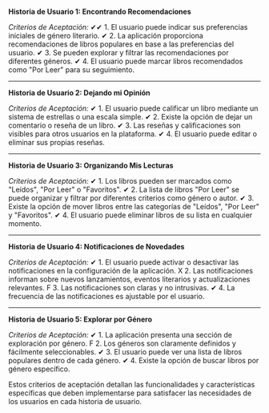 **Historia de Usuario 1: Encontrando Recomendaciones**

*Criterios de Aceptación:*
✔✔ 1. El usuario puede indicar sus preferencias iniciales de género literario.
✔ 2. La aplicación proporciona recomendaciones de libros populares en base a las preferencias del usuario.
✔ 3. Se pueden explorar y filtrar las recomendaciones por diferentes géneros.
✔ 4. El usuario puede marcar libros recomendados como "Por Leer" para su seguimiento.

---

**Historia de Usuario 2: Dejando mi Opinión**

*Criterios de Aceptación:*
✔ 1. El usuario puede calificar un libro mediante un sistema de estrellas o una escala simple.
✔ 2. Existe la opción de dejar un comentario o reseña de un libro.
✔ 3. Las reseñas y calificaciones son visibles para otros usuarios en la plataforma.
✔ 4. El usuario puede editar o eliminar sus propias reseñas.

---

**Historia de Usuario 3: Organizando Mis Lecturas**

*Criterios de Aceptación:*
✔ 1. Los libros pueden ser marcados como "Leídos", "Por Leer" o "Favoritos".
✔ 2. La lista de libros "Por Leer" se puede organizar y filtrar por diferentes criterios como género o autor.
✔ 3. Existe la opción de mover libros entre las categorías de "Leídos", "Por Leer" y "Favoritos".
✔ 4. El usuario puede eliminar libros de su lista en cualquier momento.

---

**Historia de Usuario 4: Notificaciones de Novedades**

*Criterios de Aceptación:*
✔ 1. El usuario puede activar o desactivar las notificaciones en la configuración de la aplicación.
X 2. Las notificaciones informan sobre nuevos lanzamientos, eventos literarios y actualizaciones relevantes.
F 3. Las notificaciones son claras y no intrusivas.
✔ 4. La frecuencia de las notificaciones es ajustable por el usuario.

---

**Historia de Usuario 5: Explorar por Género**

*Criterios de Aceptación:*
✔ 1. La aplicación presenta una sección de exploración por género.
F 2. Los géneros son claramente definidos y fácilmente seleccionables.
✔ 3. El usuario puede ver una lista de libros populares dentro de cada género.
✔ 4. Existe la opción de buscar libros por género específico.

Estos criterios de aceptación detallan las funcionalidades y características específicas que deben implementarse para satisfacer las necesidades de los usuarios en cada historia de usuario.